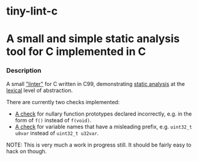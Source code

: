 # tiny-lint-c
# A small and simple static analysis tool for C implemented in C
### Description

A small ["linter"](https://en.wikipedia.org/wiki/Lint_(software)) for C written in C99, demonstrating [static analysis](https://en.wikipedia.org/wiki/Static_program_analysis) at the [lexical](https://en.wikipedia.org/wiki/Lexical_analysis) level of abstraction.

There are currently two checks implemented:

- [A check](https://github.com/kokke/tiny-lint-c/blob/master/src/check_missing_void.c) for nullary function prototypes declared incorrectly, e.g. in the form of `f()` instead of `f(void)`.
- [A check](https://github.com/kokke/tiny-lint-c/blob/master/src/check_misleading_var_name.c) for variable names that have a misleading prefix, e.g. `uint32_t u8var` instead of `uint32_t u32var`.


NOTE: This is very much a work in progress still. It should be fairly easy to hack on though.

